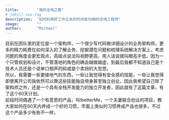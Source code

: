 ```yaml
---
title:        "我的全栈之路"
# jekyll-seo-tag
description:  "如何利用好工作之余的时间成为NB的全栈工程师"
image:        ""
author:       "Michael"
---
```


目前在团队里的定位是一个架构师，一个很少写代码做详细设计的业务架构师，更多的精力耗费在如何深入的了解业务、挖掘潜在问题和梳理系统解决方案上，考虑问题的角度会更宏观点，高级点说法叫视野更高，用人话说就叫眼高手低。因为一个只管规划和设计，不管落地的角色的确会越做越虚，到最后我都不知道自己是个技术人员还是个说单口相声的抑或是个卖拐的大忽悠。  
所以，我需要一些更接地气的东西，一些让我觉得有安全感的技能，一些让我觉得即使离开公司我依然可以靠这些技能独自傍身甚至独立创业，因此我希望自己除了架构师之外，还是一个具有全栈开发能力的独立开发者，因此就有了这篇文章，有了这个60天计划。   
前段时间偶遇了一个有意思的产品，叫IbetterMe，一个夫妻联合创业的项目，教大家如何在60天内养成一个好的习惯，市面上类似的习惯养成产品也很多，不过这个产品多少有些不一样，